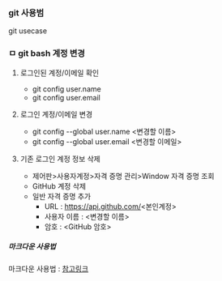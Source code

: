 ### git 사용범
git usecase

### ㅁ git bash 계정 변경
1. 로그인된 계정/이메일 확인
    + git config user.name
    + git config user.email

2. 로그인 계정/이메일 변경
    * git config --global user.name <변경할 이름>
    * git config --global user.email <변경할 이메일>
  
3. 기존 로그인 계정 정보 삭제
    * 제어판>사용자계정>자격 증명 관리>Window 자격 증명 조회
    * GitHub 계정 삭제
    * 일반 자격 증명 추가
        - URL : https://api.github.com/<본인계정>
        - 사용자 이름 : <변경할 이름>
        - 암호 : <GitHub 암호>
 
 ##### 마크다운 사용법
마크다운 사용법 : [참고링크](https://gist.github.com/ihoneymon/652be052a0727ad59601)
